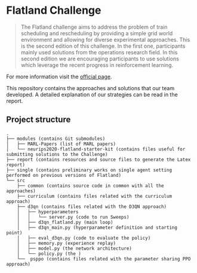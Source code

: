 # Flatland Challenge

> The Flatland challenge aims to address the problem of train scheduling and rescheduling by providing a simple grid world environment and allowing for diverse experimental approaches.
> This is the second edition of this challenge. In the first one, participants mainly used solutions from the operations research field. In this second edition we are encouraging participants to use solutions which leverage the recent progress in reinforcement learning.

For more information visit the [official page](https://www.aicrowd.com/challenges/neurips-2020-flatland-challenge).

This repository contains the approaches and solutions that our team developed. A detailed explanation of our strategies can be read in the report.

Project structure
---
    .
    ├── modules (contains Git submodules)
    │   ├── MARL-Papers (list of MARL papers)
    │   └── neurips2020-flatland-starter-kit (contains files useful for submitting solutions to the Challenge)
    ├── report (contains resources and source files to generate the Latex report)
    ├── single (contains preliminary works on single agent setting performed on previous versions of Flatland)
    └── src
        ├── common (contains source code in common with all the approaches)
        ├── curriculum (contains files related with the curriculum approach)
        ├── d3qn (contains files related with the D3QN approach)
        │   ├── hyperparameters
        │   │   └── server.py (code to run Sweeps)
        │   ├── d3qn_flatland.py (main loop)
        │   ├── d3qn_main.py (hyperparameter definition and starting point)
        │   ├── eval_d3qn.py (code to evaluate the policy)
        │   ├── memory.py (experience replay)
        │   ├── model.py (the network architecture)
        │   └── policy.py (the )
        └──  psppo (contains files related with the parameter sharing PPO approach)
